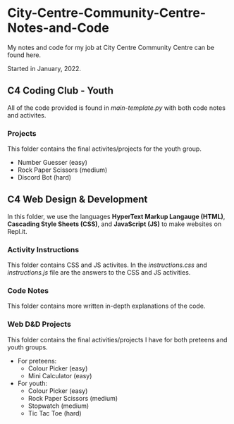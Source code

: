 # City-Centre-Community-Centre-Notes-and-Code

My notes and code for my job at City Centre Community Centre can be found here.

Started in January, 2022.

## C4 Coding Club - Youth

All of the code provided is found in *main-template.py* with both code notes and activites.

### Projects

This folder contains the final activites/projects for the youth group.

- Number Guesser (easy)
- Rock Paper Scissors (medium)
- Discord Bot (hard)

## C4 Web Design & Development

In this folder, we use the languages **HyperText Markup Langauge (HTML)**, **Cascading Style Sheets (CSS)**, and **JavaScript (JS)** to make websites on Repl.it.

### Activity Instructions

This folder contains CSS and JS activites. In the *instructions.css* and *instructions.js* file are the answers to the CSS and JS activities.

### Code Notes

This folder contains more written in-depth explanations of the code.

### Web D&D Projects

This folder contains the final activities/projects I have for both preteens and youth groups.

- For preteens:
  - Colour Picker (easy)
  - Mini Calculator (easy)
- For youth:
  - Colour Picker (easy)
  - Rock Paper Scissors (medium)
  - Stopwatch (medium)
  - Tic Tac Toe (hard)
